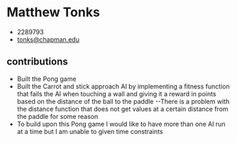 # Matthew Tonks

- 2289793
- tonks@chapman.edu

## contributions

- Built the Pong game
- Built the Carrot and stick approach AI by implementing a fitness function that fails the AI when touching a wall and giving it a reward in points based on the distance of the ball to the paddle
    --There is a problem with the distance function that does not get values at a certain distance from the paddle for some reason
- To build upon this Pong game I would like to have more than one AI run at a time but I am unable to given time constraints
